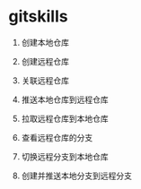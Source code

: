 # gitskills

 1. 创建本地仓库

 2. 创建远程仓库

 3. 关联远程仓库

 4. 推送本地仓库到远程仓库

 5. 拉取远程仓库到本地仓库

 6. 查看远程仓库的分支

 7. 切换远程分支到本地仓库

 8. 创建并推送本地分支到远程分支